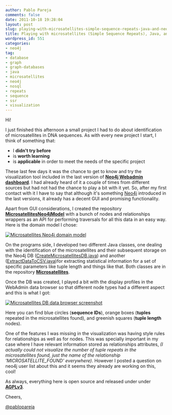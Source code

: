 ```yaml
---
author: Pablo Pareja
comments: false
date: 2011-10-18 19:28:04
layout: post
slug: playing-with-microsatellites-simple-sequence-repeats-java-and-neo4j
title: Playing with microsatellites (Simple Sequence Repeats), Java, and Neo4j
wordpress_id: 551
categories:
- neo4j
tag:
- database
- graph
- graph-databases
- java
- microsatellites
- neo4j
- nosql
- repeats
- sequence
- ssr
- visualization
---
```


Hi!

I just finished this afternoon a small project I had to do about identification of microsatellites in DNA sequences. As with every new project I start, I think of something that:

* I **didn't try before**
* is **worth learning**
* is **applicable** in order to meet the needs of the specific project

These last few days it was the chance to get to know and try the visualization tool included in the last version of [**Neo4j Webadmin dashboard**](http://blog.neo4j.org/2011/10/announcing-neo4j-15-boden-bord.html).
I had already heard of it a couple of times from different sources but had not had the chance to play a bit with it yet. So, after my first contact with it I have to say that although it's something [Neo4j](http://www.neo4j.org) introduced in the last versions, it already has a decent GUI and promising functionality. 

Apart from GUI considerations, I created the repository [**MicrosatellitesNeo4jModel**](https://github.com/pablopareja/MicrosatellitesNeo4jModel) with a bunch of nodes and relationships wrappers as an API for  performing traversals for all this data in an easy way.
Here is the domain model I chose:

[![Microsatellites Neo4j domain model](https://s3-eu-west-1.amazonaws.com/pablo-tests/MicrosatellitesDomainModel.jpg)](https://s3-eu-west-1.amazonaws.com/pablo-tests/MicrosatellitesDomainModel.svg)

On the programs side, I developed two different Java classes, one dealing with the identification of the microsatellites and their subsequent storage on the Neo4j DB ([CreateMicrosatellitesDB.java](https://github.com/pablopareja/Microsatellites/blob/develop/src/com/era7/bioinfo/microsats/programs/CreateMicrosatellitesDB.java)) and another ([ExtractDataToCSV.java](https://github.com/pablopareja/Microsatellites/blob/develop/src/com/era7/bioinfo/microsats/programs/ExtractDataToCSV.java))for extracting statistical information for a set of specific parameters like tuple length and things like that. 
Both classes are in the repository [**Microsatellites**](https://github.com/pablopareja/Microsatellites).

Once the DB was created, I played a bit with the display profiles in the WebAdmin data browser so that different node types had a different aspect and this is what I got:

[![Microsatellites DB data browser screenshot](https://s3-eu-west-1.amazonaws.com/pablo-tests/MicrosatellitesDataBrowserScreenshot.jpg)](https://s3-eu-west-1.amazonaws.com/pablo-tests/MicrosatellitesDataBrowserScreenshot.jpg)

Here you can find blue circles (**sequence IDs**), orange boxes (**tuples** repeated in the microsatellites found), and greenish squares (**tuple length** nodes). 

One of the features I was missing in the visualization was having style rules for relationships as well as for nodes. This was specially important in my case where I have relevant information stored as relationships attributes, _(I actually could not visualize the number of tuple repeats in the microsatellites found, just the name of the relationship 'MICROSATELLITE_FOUND' everywhere)_.
However I posted a question on neo4j user list about this and it seems they already are working on this, cool!

As always, everything here is open source and released under under [**AGPLv3**](http://www.gnu.org/licenses/agpl.html).

Cheers,

[@pablopareja](http://twitter.com/pablopareja)



